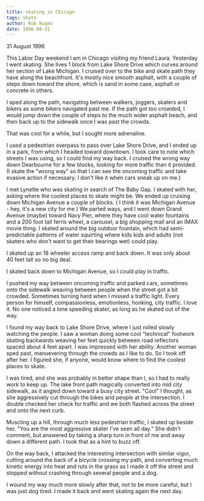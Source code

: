 ```yaml
---
title: skating in Chicago
tags: skate
author: Rob Nugen
date: 1996-08-31
---
```


<p class=date>31 August 1996</p>

<p>This Labor Day weekend I am in Chicago visiting my friend Laura.
Yesterday I went skating.  She lives 1 block from Lake Shore Drive which curves
around her section of Lake Michigan.  I cruised over to the bike and skate
path they have along the beachfront.  It's mostly nice smooth asphalt, with a 
couple of steps down toward the shore, which is sand in some case, asphalt or 
concrete in others.</p>

<p>I sped along the path, navigating between walkers, joggers, skaters and bikers
as some bikers navigated past me.  If the path got too crowded, I would jump 
down the couple of steps to the much wider asphalt beach, and then back up to 
the sidewalk once I was past the crowds.</p>

<p>That was cool for a while, but I sought more adrenaline.</p>

<p>I used a pedestrian overpass to pass over Lake Shore Drive, and I ended
up in a park, from which I headed toward downtown.  I took care to note
which streets I was using, so I could find my way back.  I cruised the wrong
way down Dearbourne for a few blocks, looking for more traffic than it
provided. (I skate the "wrong way" so that I can see the oncoming traffic and 
take evasive action if necessary.  I don't like it when cars sneak up on me.)</p>

<p>I met Lynette who was skating in search of The Baby Gap.  I skated with 
her, asking where the coolest places to skate might be.  We ended up cruising 
down Michigan Avenue a couple of blocks.  ( I think it was Michigan Avenue - 
hey, it's a new city for me )  We parted ways, and I went down Grand Avenue 
(maybe) toward Navy Pier, where they have cool water fountains and a 200 foot
tall ferris wheel, a carousel, a big shopping mall and an IMAX movie thing.  
I skated around the big outdoor fountain, which had semi-predictable patterns 
of water squirting where kids kids and adults (not skaters who don't want to 
get their bearings wet) could play.</p>

<p>I skated up an 18 wheeler access ramp and back down.  It was only about 40 feet
tall so no big deal.</p>

<p>I skated back down to Michigan Avenue, so I could play in traffic.</p>

<p>I pushed my way between oncoming traffic and parked cars, sometimes onto the 
sidewalk weaving between people when the street got a bit crowded.  Sometimes 
turning hard when I missed a traffic light.  Every person for himself, 
compassionless, emotionless, honking, city traffic.  I love it.  
No one noticed a lone speeding skater, as long as he skated out of the way.</p>

<p>I found my way back to Lake Shore Drive, where I just rolled slowly watching
the people.  I saw a woman doing some cool "technical" footwork skating
backwards weaving her feet quickly between road reflectors spaced about
4 feet apart.  I was impressed with her ability.  Another woman sped past, 
manuevering through the crowds as I like to do.  So I took off after her.  
I figured she, if anyone, would know where to find the coolest places to skate.</p>

<p>I was tired, and she was probably in better shape than I, so I had to really 
work to keep up.  The lake front path magically converted into mid city 
sidewalk, as it angled down toward a busy city street.  "Cool"  I thought, as 
she aggressively cut through the bikes and people at the intersection.  I 
double checked her check for traffic and we both flashed across the street 
and onto the next curb.</p>

<p>Muscling up a hill, through much less pedestrian traffic,  I skated up beside 
her.  "You are the most aggressive skater I've seen all day."  She didn't 
comment, but answered by taking a sharp turn in front of me and away down a 
different path.    I took that as a hint to buzz off.</p>

<p>On the way back, I attacked the interesting intersection with similar vigor,
cutting around the back of a bicycle crossing my path, and converting much 
kinetic energy into heat and ruts in the grass as I made it off the street 
and stopped without crashing through several people and a dog.</p>

<p>I wound my way much more slowly after that, not to be more careful, but I was 
just dog tired.  I made it back and went skating again the next day.</p>
